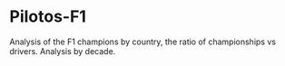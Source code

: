 # Pilotos-F1
Analysis of the F1 champions by country, the ratio of championships vs drivers. Analysis by decade.
